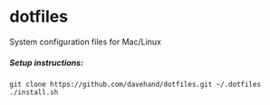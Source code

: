 # dotfiles
System configuration files for Mac/Linux

##### Setup instructions:
    git clone https://github.com/davehand/dotfiles.git ~/.dotfiles
    ./install.sh
